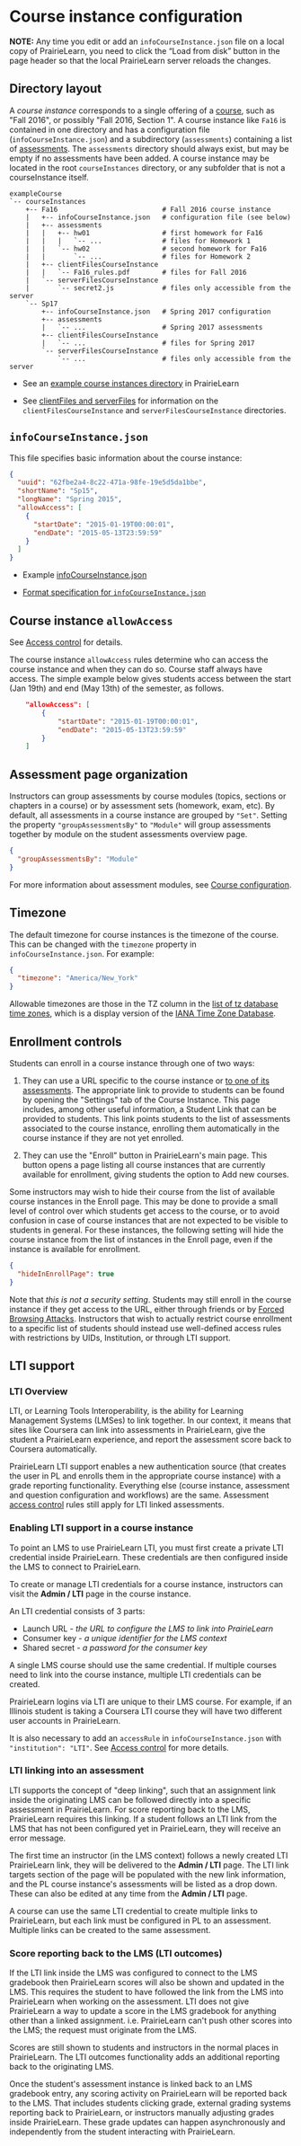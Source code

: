 # Course instance configuration

**NOTE:** Any time you edit or add an `infoCourseInstance.json` file on a local copy of PrairieLearn, you need to click the “Load from disk” button in the page header so that the local PrairieLearn server reloads the changes.

## Directory layout

A _course instance_ corresponds to a single offering of a [course](course.md), such as "Fall 2016", or possibly "Fall 2016, Section 1". A course instance like `Fa16` is contained in one directory and has a configuration file (`infoCourseInstance.json`) and a subdirectory (`assessments`) containing a list of [assessments](assessment.md). The `assessments` directory should always exist, but may be empty if no assessments have been added. A course instance may be located in the root `courseInstances` directory, or any subfolder that is not a courseInstance itself.

```text
exampleCourse
`-- courseInstances
    +-- Fa16                          # Fall 2016 course instance
    |   +-- infoCourseInstance.json   # configuration file (see below)
    |   +-- assessments
    |   |   +-- hw01                  # first homework for Fa16
    |   |   |   `-- ...               # files for Homework 1
    |   |   `-- hw02                  # second homework for Fa16
    |   |       `-- ...               # files for Homework 2
    |   +-- clientFilesCourseInstance
    |   |   `-- Fa16_rules.pdf        # files for Fall 2016
    |   `-- serverFilesCourseInstance
    |       `-- secret2.js            # files only accessible from the server
    `-- Sp17
        +-- infoCourseInstance.json   # Spring 2017 configuration
        +-- assessments
        |   `-- ...                   # Spring 2017 assessments
        +-- clientFilesCourseInstance
        |   `-- ...                   # files for Spring 2017
        `-- serverFilesCourseInstance
            `-- ...                   # files only accessible from the server
```

- See an [example course instances directory](https://github.com/PrairieLearn/PrairieLearn/blob/master/exampleCourse/courseInstances) in PrairieLearn

- See [clientFiles and serverFiles](clientServerFiles.md) for information on the `clientFilesCourseInstance` and `serverFilesCourseInstance` directories.

## `infoCourseInstance.json`

This file specifies basic information about the course instance:

```json
{
  "uuid": "62fbe2a4-8c22-471a-98fe-19e5d5da1bbe",
  "shortName": "Sp15",
  "longName": "Spring 2015",
  "allowAccess": [
    {
      "startDate": "2015-01-19T00:00:01",
      "endDate": "2015-05-13T23:59:59"
    }
  ]
}
```

- Example [infoCourseInstance.json](https://github.com/PrairieLearn/PrairieLearn/blob/master/exampleCourse/courseInstances/SectionA/infoCourseInstance.json)

- [Format specification for `infoCourseInstance.json`](https://github.com/PrairieLearn/PrairieLearn/blob/master/apps/prairielearn/src/schemas/schemas/infoCourseInstance.json)

## Course instance `allowAccess`

See [Access control](accessControl.md) for details.

The course instance `allowAccess` rules determine who can access the course instance and when they can do so. Course staff always have access. The simple example below gives students access between the start (Jan 19th) and end (May 13th) of the semester, as follows.

```json
    "allowAccess": [
        {
            "startDate": "2015-01-19T00:00:01",
            "endDate": "2015-05-13T23:59:59"
        }
    ]
```

## Assessment page organization

Instructors can group assessments by course modules (topics, sections or chapters in a course) or by assessment sets (homework, exam, etc). By default, all assessments in a course instance are grouped by `"Set"`. Setting the property `"groupAssessmentsBy"` to `"Module"` will group assessments together by module on the student assessments overview page.

```json
{
  "groupAssessmentsBy": "Module"
}
```

For more information about assessment modules, see [Course configuration](course.md#assessment-modules).

## Timezone

The default timezone for course instances is the timezone of the course. This can be changed with the `timezone` property in `infoCourseInstance.json`. For example:

```json
{
  "timezone": "America/New_York"
}
```

Allowable timezones are those in the TZ column in the [list of tz database time zones](https://en.wikipedia.org/wiki/List_of_tz_database_time_zones), which is a display version of the [IANA Time Zone Database](https://www.iana.org/time-zones).

## Enrollment controls

Students can enroll in a course instance through one of two ways:

1. They can use a URL specific to the course instance or [to one of its assessments](assessment.md#linking-to-assessments). The appropriate link to provide to students can be found by opening the "Settings" tab of the Course Instance. This page includes, among other useful information, a Student Link that can be provided to students. This link points students to the list of assessments associated to the course instance, enrolling them automatically in the course instance if they are not yet enrolled.

2. They can use the "Enroll" button in PrairieLearn's main page. This button opens a page listing all course instances that are currently available for enrollment, giving students the option to Add new courses.

Some instructors may wish to hide their course from the list of available course instances in the Enroll page. This may be done to provide a small level of control over which students get access to the course, or to avoid confusion in case of course instances that are not expected to be visible to students in general. For these instances, the following setting will hide the course instance from the list of instances in the Enroll page, even if the instance is available for enrollment.

```json
{
  "hideInEnrollPage": true
}
```

Note that _this is not a security setting_. Students may still enroll in the course instance if they get access to the URL, either through friends or by [Forced Browsing Attacks](https://owasp.org/www-community/attacks/Forced_browsing). Instructors that wish to actually restrict course enrollment to a specific list of students should instead use well-defined access rules with restrictions by UIDs, Institution, or through LTI support.

## LTI support

### LTI Overview

LTI, or Learning Tools Interoperability, is the ability for Learning Management Systems (LMSes) to link together. In our context, it means that sites like Coursera can link into assessments in PrairieLearn, give the student a PrairieLearn experience, and report the assessment score back to Coursera automatically.

PrairieLearn LTI support enables a new authentication source (that creates the user in PL and enrolls them in the appropriate course instance) with a grade reporting functionality. Everything else (course instance, assessment and question configuration and workflows) are the same. Assessment [access control](accessControl.md) rules still apply for LTI linked assessments.

### Enabling LTI support in a course instance

To point an LMS to use PrairieLearn LTI, you must first create a private LTI credential inside PrairieLearn. These credentials are then configured inside the LMS to connect to PrairieLearn.

To create or manage LTI credentials for a course instance, instructors can visit the **Admin / LTI** page in the course instance.

An LTI credential consists of 3 parts:

- Launch URL - _the URL to configure the LMS to link into PrairieLearn_
- Consumer key - _a unique identifier for the LMS context_
- Shared secret - _a password for the consumer key_

A single LMS course should use the same credential. If multiple courses need to link into the course instance, multiple LTI credentials can be created.

PrairieLearn logins via LTI are unique to their LMS course. For example, if an Illinois student is taking a Coursera LTI course they will have two different user accounts in PrairieLearn.

It is also necessary to add an `accessRule` in `infoCourseInstance.json` with `"institution": "LTI"`. See [Access control](accessControl.md) for more details.

### LTI linking into an assessment

LTI supports the concept of "deep linking", such that an assignment link inside the originating LMS can be followed directly into a specific assessment in PrairieLearn. For score reporting back to the LMS, PrairieLearn requires this linking. If a student follows an LTI link from the LMS that has not been configured yet in PrairieLearn, they will receive an error message.

The first time an instructor (in the LMS context) follows a newly created LTI PrairieLearn link, they will be delivered to the **Admin / LTI** page. The LTI link targets section of the page will be populated with the new link information, and the PL course instance's assessments will be listed as a drop down. These can also be edited at any time from the **Admin / LTI** page.

A course can use the same LTI credential to create multiple links to PrairieLearn, but each link must be configured in PL to an assessment. Multiple links can be created to the same assessment.

### Score reporting back to the LMS (LTI outcomes)

If the LTI link inside the LMS was configured to connect to the LMS gradebook then PrairieLearn scores will also be shown and updated in the LMS. This requires the student to have followed the link from the LMS into PrairieLearn when working on the assessment. LTI does not give PrairieLearn a way to update a score in the LMS gradebook for anything other than a linked assignment. i.e. PrairieLearn can't push other scores into the LMS; the request must originate from the LMS.

Scores are still shown to students and instructors in the normal places in PrairieLearn. The LTI outcomes functionality adds an additional reporting back to the originating LMS.

Once the student's assessment instance is linked back to an LMS gradebook entry, any scoring activity on PrairieLearn will be reported back to the LMS. That includes students clicking grade, external grading systems reporting back to PrairieLearn, or instructors manually adjusting grades inside PrairieLearn. These grade updates can happen asynchronously and independently from the student interacting with PrairieLearn.
